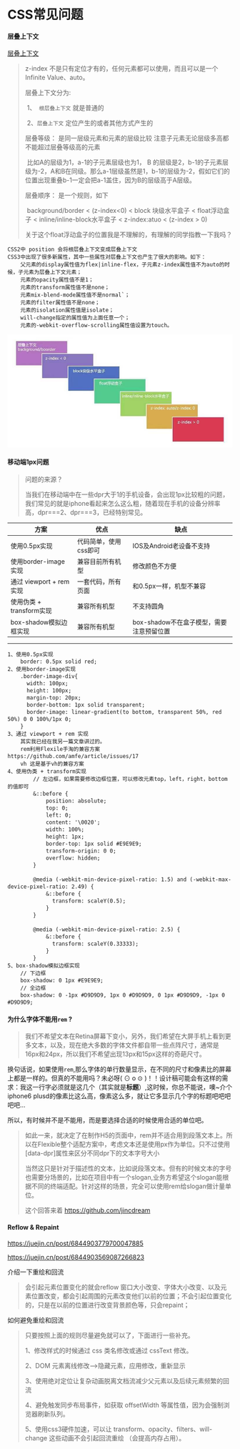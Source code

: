 # CSS常见问题

#### 层叠上下文

[层叠上下文](https://juejin.cn/post/6844903667175260174)

> z-index 不是只有定位才有的，任何元素都可以使用，而且可以是一个 Infinite Value、auto。
>
> 层叠上下文分为:
>
> ​	1、` 根层叠上下文` 就是普通的 
>
> ​	2、`层叠上下文` 定位产生的或者其他方式产生的
>
> 层叠等级： 是同一层级元素和元素的层级比较 注意子元素无论层级多高都不能超过层叠等级高的元素
>
> ​		比如A的层级为1，a-1的子元素层级也为1， B 的层级是2，b-1的子元素层级为-2，A和B在同级。那么a-1层级虽然是1，b-1的层级为-2，假如它们的位置出现重叠b-1一定会把a-1盖住，因为B的层级高于A层级。
>
> 层叠顺序： 是一个规则，如下
>
> ​	background/border  <  (z-index<0)  <  block 块级水平盒子 < float浮动盒子 < inline/inline-block水平盒子 <  z-index:atuo < (z-index > 0)
>
> 关于这个float浮动盒子的位置我是不理解的，有理解的同学指教一下我吗？
>
> 

```
CSS2中 position 会将根层叠上下文变成层叠上下文
CSS3中出现了很多新属性，其中一些属性对层叠上下文也产生了很大的影响。如下：
	父元素的display属性值为flex|inline-flex，子元素z-index属性值不为auto的时候，子元素为层叠上下文元素；
	元素的opacity属性值不是1；
	元素的transform属性值不是none；
	元素mix-blend-mode属性值不是normal`；
	元素的filter属性值不是none；
	元素的isolation属性值是isolate；
	will-change指定的属性值为上面任意一个；
	元素的-webkit-overflow-scrolling属性值设置为touch。
```



![层叠顺序](../../static/images/层叠顺序.jpg)

#### 移动端1px问题

> 问题的来源？
>
> ​	当我们在移动端中在一些dpr大于1的手机设备，会出现1px比较粗的问题，我们常见的就是iphone看起来怎么这么粗，随着现在手机的设备分辨率高，dpr===2、dpr===3，已经特别常见。

| 方案                     | 优点                  | 缺点                                     |
| ------------------------ | --------------------- | ---------------------------------------- |
| 使用0.5px实现            | 代码简单，使用css即可 | IOS及Android老设备不支持                 |
| 使用border-image实现     | 兼容目前所有机型      | 修改颜色不方便                           |
| 通过 viewport + rem 实现 | 一套代码，所有页面    | 和0.5px一样，机型不兼容                  |
| 使用伪类 + transform实现 | 兼容所有机型          | 不支持圆角                               |
| box-shadow模拟边框实现   | 兼容所有机型          | box-shadow不在盒子模型，需要注意预留位置 |

****

```
1、使用0.5px实现
	border: 0.5px solid red; 
2、使用border-image实现
	.border-image-div{
	  width: 100px;
	  height: 100px;
	  margin-top: 20px;
	  border-bottom: 1px solid transparent;
	  border-image: linear-gradient(to bottom, transparent 50%, red 50%) 0 0 100%/1px 0;
	}
3、通过 viewport + rem 实现
	其实我已经在我另一篇文章讲过的。
	rem利用Flexile手淘的兼容方案 https://github.com/amfe/article/issues/17
	vh 这是基于vh的兼容方案
4、使用伪类 + transform实现
		// 左边框，如果需要修改边框位置，可以修改元素top，left，right，bottom的值即可
		&::before {
		    position: absolute;
		    top: 0;
		    left: 0;
		    content: '\0020';
		    width: 100%;
		    height: 1px;
		    border-top: 1px solid #E9E9E9;
		    transform-origin: 0 0;
		    overflow: hidden;
		}
		
		@media (-webkit-min-device-pixel-ratio: 1.5) and (-webkit-max-device-pixel-ratio: 2.49) {
		    &::before {
		      transform: scaleY(0.5);
		    }
		}

		@media (-webkit-min-device-pixel-ratio: 2.5) {
		    &::before {
		      transform: scaleY(0.33333);
		    }
		}
5、box-shadow模拟边框实现	
	// 下边框
	box-shadow: 0 1px #E9E9E9;
	// 全边框
	box-shadow: 0 -1px #D9D9D9, 1px 0 #D9D9D9, 0 1px #D9D9D9, -1px 0 #D9D9D9;
```

#### **为什么字体不能用`rem` ?**

> 我们不希望文本在Retina屏幕下变小，另外，我们希望在大屏手机上看到更多文本，以及，现在绝大多数的字体文件都自带一些点阵尺寸，通常是16px和24px，所以我们不希望出现13px和15px这样的奇葩尺寸。

换句话说，如果使用`rem`,那么字体的单行数量显示，在不同的尺寸和像素比的屏幕上都是一样的。但真的不能用吗？未必呀( ⊙ o ⊙ )！！设计稿可能会有这样的需求：我这一行字必须就是这几个（其实就是**标题**）,这时候，你总不能说，噢~介个iphone6 plusd的像素比这么高，像素这么多，就让它多显示几个字的标题吧吧吧吧吧...

所以，有时候并不是不能用，而是要选择合适的时候使用合适的单位吧。

> 如此一来，就决定了在制作H5的页面中，rem并不适合用到段落文本上。所以在Flexible整个适配方案中，考虑文本还是使用px作为单位。只不过使用[data-dpr]属性来区分不同dpr下的文本字号大小
>
> 当然这只是针对于描述性的文本，比如说段落文本。但有的时候文本的字号也需要分场景的，比如在项目中有一个slogan,业务方希望这个slogan能根据不同的终端适配。针对这样的场景，完全可以使用rem给slogan做计量单位。
>
> 这个回答来着  https://github.com/jincdream 



#### Reflow & Repaint

https://juejin.cn/post/6844903779700047885

https://juejin.cn/post/6844903569087266823

介绍一下重绘和回流

> 会引起元素位置变化的就会reflow 窗口大小改变、字体大小改变、以及元素位置改变，都会引起周围的元素改变他们以前的位置；不会引起位置变化的，只是在以前的位置进行改变背景颜色等，只会repaint；

如何避免重绘和回流

> 只要按照上面的规则尽量避免就可以了，下面进行一些补充。
>
> 1、修改样式的时候通过 css 类名修改或通过 cssText 修改。
>
> 2、DOM 元素离线修改—>隐藏元素，应用修改，重新显示
>
> 3、使用绝对定位让复杂动画脱离文档流减少父元素以及后续元素频繁的回流
>
> 4、避免触发同步布局事件，如获取 offsetWidth 等属性值，因为会强制浏览器刷新队列。
>
> 5、使用css3硬件加速，可以让 transform、opacity、filters、will-change 这些动画不会引起回流重绘 （会提高内存占用）。

